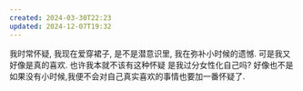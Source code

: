 ```yaml
---
created: 2024-03-30T22:23
updated: 2024-12-07T19:32
---
```

我时常怀疑, 我现在爱穿裙子, 是不是潜意识里, 我在弥补小时候的遗憾. 可是我又好像是真的喜欢. 
也许我本就不该有这种怀疑 
是我过分女性化自己吗? 好像也不是 
如果没有小时候,我便不会对自己真实喜欢的事情也要加一番怀疑了.
